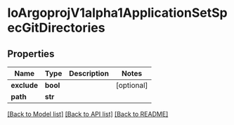 # IoArgoprojV1alpha1ApplicationSetSpecGitDirectories

## Properties
Name | Type | Description | Notes
------------ | ------------- | ------------- | -------------
**exclude** | **bool** |  | [optional] 
**path** | **str** |  | 

[[Back to Model list]](../README.md#documentation-for-models) [[Back to API list]](../README.md#documentation-for-api-endpoints) [[Back to README]](../README.md)


